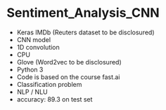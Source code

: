 # Sentiment_Analysis_CNN
- Keras IMDb (Reuters dataset to be disclosured)
- CNN model
- 1D convolution 
- CPU
- Glove (Word2vec to be disclosured)
- Python 3
- Code is based on the course fast.ai
- Classification problem
- NLP / NLU
- accuracy: 89.3 on test set
